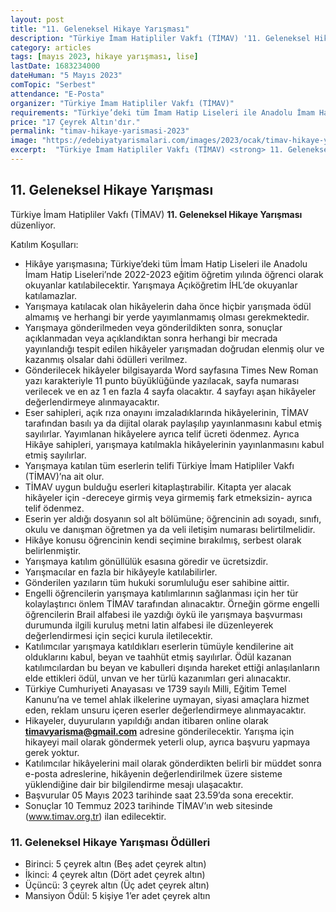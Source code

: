 ```yaml
---
layout: post
title: "11. Geleneksel Hikaye Yarışması"
description: "Türkiye İmam Hatipliler Vakfı (TİMAV) '11. Geleneksel Hikaye Yarışması' düzenliyor."
category: articles
tags: [mayıs 2023, hikaye yarışması, lise]
lastDate: 1683234000
dateHuman: "5 Mayıs 2023"
comTopic: "Serbest"
attendance: "E-Posta"
organizer: "Türkiye İmam Hatipliler Vakfı (TİMAV)"
requirements: "Türkiye’deki tüm İmam Hatip Liseleri ile Anadolu İmam Hatip Liseleri’nde 2022-2023 eğitim öğretim yılında öğrenci olarak okuyanlar katılabilir."
price: "17 Çeyrek Altın'dır."
permalink: "timav-hikaye-yarismasi-2023"
image: "https://edebiyatyarismalari.com/images/2023/ocak/timav-hikaye-yarismasi.jpg"
excerpt:  "Türkiye İmam Hatipliler Vakfı (TİMAV) <strong> 11. Geleneksel Hikaye Yarışması </strong> düzenliyor."
---
```


## 11. Geleneksel Hikaye Yarışması
Türkiye İmam Hatipliler Vakfı (TİMAV) **11. Geleneksel Hikaye Yarışması** düzenliyor.  

Katılım Koşulları:
- Hikâye yarışmasına; Türkiye’deki tüm İmam Hatip Liseleri ile Anadolu İmam Hatip Liseleri’nde 2022-2023 eğitim öğretim yılında öğrenci olarak okuyanlar katılabilecektir. Yarışmaya Açıköğretim İHL’de okuyanlar katılamazlar.
- Yarışmaya katılacak olan hikâyelerin daha önce hiçbir yarışmada ödül almamış ve herhangi bir yerde yayımlanmamış olması gerekmektedir.
- Yarışmaya gönderilmeden veya gönderildikten sonra, sonuçlar açıklanmadan veya açıklandıktan sonra herhangi bir mecrada yayınlandığı tespit edilen hikâyeler yarışmadan doğrudan elenmiş olur ve kazanmış olsalar dahi ödülleri verilmez.
- Gönderilecek hikâyeler bilgisayarda Word sayfasına Times New Roman yazı karakteriyle 11 punto büyüklüğünde yazılacak, sayfa numarası verilecek ve en az 1 en fazla 4 sayfa olacaktır. 4 sayfayı aşan hikâyeler değerlendirmeye alınmayacaktır.
- Eser sahipleri, açık rıza onayını imzaladıklarında hikâyelerinin, TİMAV tarafından basılı ya da dijital olarak paylaşılıp yayınlanmasını kabul etmiş sayılırlar. Yayımlanan hikâyelere ayrıca telif ücreti ödenmez. Ayrıca Hikâye sahipleri, yarışmaya katılmakla hikâyelerinin yayınlanmasını kabul etmiş sayılırlar.
- Yarışmaya katılan tüm eserlerin telifi Türkiye İmam Hatipliler Vakfı (TİMAV)’na ait olur.
- TİMAV uygun bulduğu eserleri kitaplaştırabilir. Kitapta yer alacak hikâyeler için -dereceye girmiş veya girmemiş fark etmeksizin- ayrıca telif ödenmez.
- Eserin yer aldığı dosyanın sol alt bölümüne; öğrencinin adı soyadı, sınıfı, okulu ve danışman öğretmen ya da veli iletişim numarası belirtilmelidir.
- Hikâye konusu öğrencinin kendi seçimine bırakılmış, serbest olarak belirlenmiştir.
- Yarışmaya katılım gönüllülük esasına göredir ve ücretsizdir.
- Yarışmacılar en fazla bir hikâyeyle katılabilirler.
- Gönderilen yazıların tüm hukuki sorumluluğu eser sahibine aittir.
- Engelli öğrencilerin yarışmaya katılımlarının sağlanması için her tür kolaylaştırıcı önlem TİMAV tarafından alınacaktır. Örneğin görme engelli öğrencilerin Brail alfabesi ile yazdığı öykü ile yarışmaya başvurması durumunda ilgili kuruluş metni latin alfabesi ile düzenleyerek değerlendirmesi için seçici kurula iletilecektir.
- Katılımcılar yarışmaya katıldıkları eserlerin tümüyle kendilerine ait olduklarını kabul, beyan ve taahhüt etmiş sayılırlar. Ödül kazanan katılımcılardan bu beyan ve kabulleri dışında hareket ettiği anlaşılanların elde ettikleri ödül, unvan ve her türlü kazanımları geri alınacaktır.
- Türkiye Cumhuriyeti Anayasası ve 1739 sayılı Milli, Eğitim Temel Kanunu’na ve temel ahlak ilkelerine uymayan, siyasi amaçlara hizmet eden, reklam unsuru içeren eserler değerlendirmeye alınmayacaktır.
- Hikayeler, duyuruların yapıldığı andan itibaren online olarak **timavyarisma@gmail.com** adresine gönderilecektir. Yarışma için hikayeyi mail olarak göndermek yeterli olup, ayrıca başvuru yapmaya gerek yoktur.
- Katılımcılar hikâyelerini mail olarak gönderdikten belirli bir müddet sonra e-posta adreslerine, hikâyenin değerlendirilmek üzere sisteme yüklendiğine dair bir bilgilendirme mesajı ulaşacaktır.
- Başvurular 05 Mayıs 2023 tarihinde saat 23.59’da sona erecektir.
- Sonuçlar 10 Temmuz 2023 tarihinde TİMAV’ın web sitesinde (www.timav.org.tr) ilan edilecektir.

### 11. Geleneksel Hikaye Yarışması Ödülleri
- Birinci: 5 çeyrek altın (Beş adet çeyrek altın)
- İkinci: 4 çeyrek altın (Dört adet çeyrek altın)
- Üçüncü: 3 çeyrek altın (Üç adet çeyrek altın)
- Mansiyon Ödül: 5 kişiye 1’er adet çeyrek altın